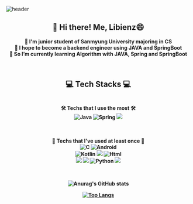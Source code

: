 








<!--
Here are some ideas to get you started:
**Libienz/Libienz** is a ✨ _special_ ✨ repository because its `README.md` (this file) appears on your GitHub profile.
- 🔭 I’m currently working on ... Ko
- 🌱 I’m currently learning ...
- 👯 I’m looking to collaborate on ...  
- 🤔 I’m looking for help with ...
- 💬 Ask me about ...  
- 📫 How to reach me: ...
- 😄 Pronouns: ...
- ⚡ Fun fact: ...
-->



![header](https://capsule-render.vercel.app/api?type=waving&color=FFA500&height=200&descAlign=50&fontAlign=50&section=header&text=Libienz&fontSize=65&fontColor=2E2E2E&animation=twinkling)  



<div align="center">

## 👋 Hi there! Me, Libienz😄  
<!-- <a href = "https://github.com/Libienz"><img alt="GitHub" src ="https://img.shields.io/badge/GitHub-181717.svg?&style=for-the-badge&logo=GitHub&logoColor=white"/>
</a> -->  
<b>👯 I'm junior student of Sanmyung University majoring in CS    
🔭 I hope to become a backend engineer using JAVA and SpringBoot    
🌱 So I’m currently learning Algorithm with JAVA, Spring and SpringBoot  <b/>
  
<br/>

## 💻 Tech Stacks 💻
    

<p display="inline" align="center">
  <br>
  <b>🛠 Techs that I use the most 🛠<b/><br>
  <img alt="Java" src ="https://img.shields.io/badge/Java-007396.svg?&style=for-the-badge&logo=Java&logoColor=white"/> 
  <img alt="Spring" src ="https://img.shields.io/badge/Spring-6DB33F.svg?&style=for-the-badge&logo=Spring&logoColor=white"/> 
  <img src="https://img.shields.io/badge/SpringBoot-6DB33F?style=for-the-badge&logo=springboot&logoColor=white">
  
  <br><br>
  <b>🤏 Techs that I've used at least once 🤏<b/><br>
  <img alt="C" src ="https://img.shields.io/badge/C-A8B9CC.svg?&style=for-the-badge&logo=C&logoColor=white"/>
  <img alt="Android" src ="https://img.shields.io/badge/Android-3DDC84.svg?&style=for-the-badge&logo=Android&logoColor=white"/> </br> 
  <img alt="Kotlin" src ="https://img.shields.io/badge/Kotlin-7F52FF.svg?&style=for-the-badge&logo=Kotlin&logoColor=white"/> 
  <img src="https://img.shields.io/badge/firebase-FFCA28?style=for-the-badge&logo=firebase&logoColor=white">
  <img alt="Html" src ="https://img.shields.io/badge/HTML-E34F26.svg?&style=for-the-badge&logo=HTML5&logoColor=white"/>   
  <img src="https://img.shields.io/badge/mysql-4479A1?style=for-the-badge&logo=mysql&logoColor=white">
  <img src="https://img.shields.io/badge/css3-1572B6?style=for-the-badge&logo=css3&logoColor=white">
  <img alt="Python" src ="https://img.shields.io/badge/Python-3776AB.svg?&style=for-the-badge&logo=Python&logoColor=white"/> 
  <img src="https://img.shields.io/badge/django-092E20?style=for-the-badge&logo=django&logoColor=white">




<br/>

![Anurag's GitHub stats](https://github-readme-stats.vercel.app/api?username=Libienz&show_icons=true&theme=github_dark)

[![Top Langs](https://github-readme-stats.vercel.app/api/top-langs/?username=Libienz)](https://github.com/Libienz/github-readme-stats)


<br/>

  
 
 




  
  
  
  

<br><br>
</p>
